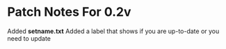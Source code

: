 # Patch Notes For 0.2v
Added **setname.txt**
Added a label that shows if you are up-to-date or you need to update
